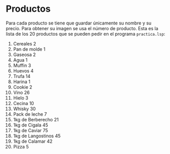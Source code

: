 # Productos

Para cada producto se tiene que guardar únicamente su nombre y su precio. Para obtener su imagen se usa el número de producto.
Esta es la lista de los 20 productos que se pueden pedir en el programa `practica.lsp`:

1. Cereales             2 
2. Pan de molde         1
3. Gaseosa              2
4. Agua                 1
5. Muffin               3
6. Huevos               4
7. Trufa                14
8. Harina               1
9. Cookie               2
10. Vino                26
11. Hielo               3
12. Cecina              10
13. Whisky              30          
14. Pack de leche       7
15. 1kg de Berberecho   21
16. 1kg de Cigala       45
17. 1kg de Caviar       75
18. 1kg de Langostinos  45
19. 1kg de Calamar      42
20. Pizza               5